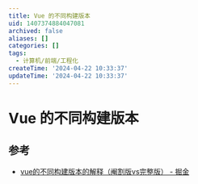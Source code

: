 ```yaml
---
title: Vue 的不同构建版本
uid: 1407374884047081
archived: false
aliases: []
categories: []
tags:
  - 计算机/前端/工程化
createTime: '2024-04-22 10:33:37'
updateTime: '2024-04-22 10:33:37'
---
```


# Vue 的不同构建版本

## 参考

- [vue的不同构建版本的解释（阉割版vs完整版） - 掘金](https://juejin.cn/post/7043991342166310942)
